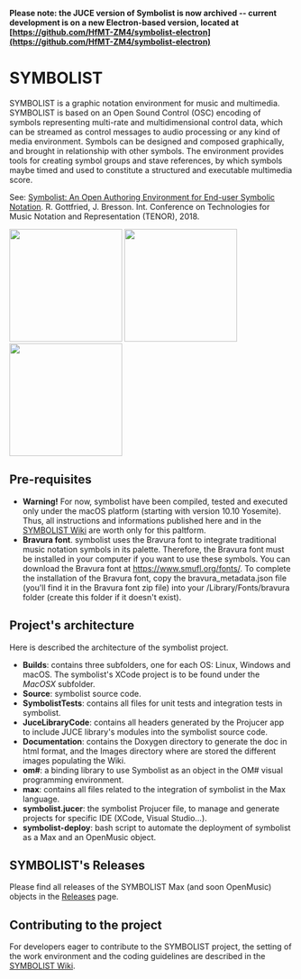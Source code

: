 **Please note: the JUCE version of Symbolist is now archived -- current development is on a new Electron-based version, located at [https://github.com/HfMT-ZM4/symbolist-electron](https://github.com/HfMT-ZM4/symbolist-electron)**

# SYMBOLIST
SYMBOLIST is a graphic notation environment for music and multimedia. SYMBOLIST is based on an Open Sound Control (OSC) encoding of symbols representing multi-rate and multidimensional control data, which can be streamed as control messages to audio processing or any kind of media environment. Symbols can be designed and composed graphically, and brought in relationship with other symbols. The environment provides tools for creating symbol groups and stave references, by which symbols maybe timed and used to constitute a structured and executable multimedia score.

See: [Symbolist: An Open Authoring Environment for End-user Symbolic Notation](https://hal.archives-ouvertes.fr/hal-01804933). R. Gottfried, J. Bresson. Int. Conference on Technologies for Music Notation and Representation (TENOR), 2018.

<img src="https://github.com/ramagottfried/symbolist/blob/master/docs/images/symbolist-staves.png" height=200> <img src="https://github.com/ramagottfried/symbolist/blob/master/docs/images/symbolist-max.png" height=200> <img src="https://github.com/ramagottfried/symbolist/blob/master/docs/images/glissando-notes.png" height=200>

## Pre-requisites
* **Warning!** For now, symbolist have been compiled, tested and executed only under the macOS platform (starting with version 10.10 Yosemite). Thus, all instructions and informations published here and in the [SYMBOLIST Wiki](https://github.com/ramagottfried/symbolist/wiki) are worth only for this paltform.  
* **Bravura font**. symbolist uses the Bravura font to integrate traditional music notation symbols in its palette. Therefore, the Bravura font must be installed in your computer if you want to use these symbols. You can download the Bravura font at https://www.smufl.org/fonts/. To complete the installation of the Bravura font, copy the bravura_metadata.json file (you'll find it in the Bravura font zip file) into your /Library/Fonts/bravura folder (create this folder if it doesn't exist).

## Project's architecture
Here is described the architecture of the symbolist project.

* **Builds**: contains three subfolders, one for each OS: Linux, Windows and macOS. The symbolist's XCode project is to be found under the *MacOSX* subfolder.
* **Source**: symbolist source code.
* **SymbolistTests**: contains all files for unit tests and integration tests in symbolist.
* **JuceLibraryCode**: contains all headers generated by the Projucer app to include JUCE library's modules into the symbolist source code.
* **Documentation**: contains the Doxygen directory to generate the doc in html format, and the Images directory where are stored the different images populating the Wiki.
* **om#**: a binding library to use Symbolist as an object in the OM# visual programming environment.
* **max**: contains all files related to the integration of symbolist in the Max language.
* **symbolist.jucer**: the symbolist Projucer file, to manage and generate projects for specific IDE (XCode, Visual Studio…).
* **symbolist-deploy**: bash script to automate the deployment of symbolist as a Max and an OpenMusic object.

## SYMBOLIST's Releases

Please find all releases of the SYMBOLIST Max (and soon OpenMusic) objects in the [Releases](https://github.com/ramagottfried/symbolist/releases) page.

## Contributing to the project

For developers eager to contribute to the SYMBOLIST project, the setting of the work environment and the coding guidelines are described in the [SYMBOLIST Wiki](https://github.com/ramagottfried/symbolist/wiki). 
